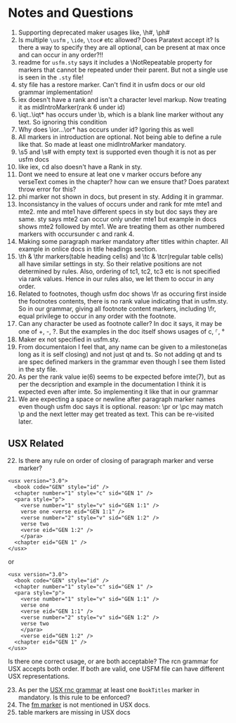 # Notes and Questions

1. Supporting deprecated maker usages like, \h#, \ph#
2. Is multiple `\usfm` , `\ide`, `\toc#` etc allowed? Does Paratext accept it? Is there a way to specify they are all optional, can be present at max once and can occur in any order?!!
3. readme for `usfm.sty` says it includes a \NotRepeatable property for markers that cannot be repeated under their parent. But not a single use is seen in the `.sty` file!
4. sty file has a restore marker. Can't find it in usfm docs or our old grammar implementation!
5. iex doesn't have a rank and isn't a character level markup. Now treating it as midIntroMarker(rank 6 under id)
6. \iqt..\iqt* has occurs under \b, which is a blank line marker without any text. So ignoring this condition
7. Why does \ior...\or* has occurs under id? Igoring this as well
8. All markers in introduction are optional. Not being able to define a rule like that. So made at least one midIntroMarker mandatory.
9. \s5 and \s# with empty text is supported even though it is not as per usfm docs
10. like iex, cd also doesn't have a Rank in sty.
11. Dont we need to ensure at leat one v marker occurs before any verseText comes in the chapter? how can we ensure that? Does paratext throw error for this?
12. phi marker not shown in docs, but present in sty. Adding it in grammar.
13. Inconsistancy in the values of occurs under and rank for mte mte1 and mte2. mte and mte1 have different specs in sty but doc says they are same. sty says mte2 can occur only under mte1 but example in docs shows mte2 followed by mte1. We are treating them as other numbered markers with occursunder c  and rank 4.
14. Making some paragraph marker mandatory after titles within chapter. All example in onlice docs in title headings section.
15. \th & \thr markers(table heading cells) and \tc & \tcr(regular table cells) all have similar settings in sty. So their relative positions are not determined by rules. Also, ordering of tc1, tc2, tc3 etc is not specified via rank values. Hence in our rules also, we let them to occur in any order.
16. Related to footnotes, though usfm doc shows \fr as occuring first inside the footnotes contents, there is no rank value indicating that in usfm.sty. So in our grammar, giving all footnote content markers, including \fr, equal privilege to occur in any order with the footnote.
17. Can any character be used as footnote caller? In doc it says, it may be one of +, -, ?. But the examples in the doc itself shows usages of c, ⸀, ° 
18. Maker ex not specified in usfm.sty. 
19. From documentaion I feel that, any name can be given to a milestone(as long as it is self closing) and not just qt and ts. So not adding qt and ts are spec defined markers in the grammar even though I see them listed in the sty file.
20. As per the rank value ie(6) seems to be expected before imte(7), but as per the decsription and example in the documentation I think it is expected even after imte. So implementing it like that in our grammar
21. We are expecting a space or newline after paragraph marker names even though usfm doc says it is optional. reason: \pr or \pc may match \p and the next letter may get treated as text. This can be re-visited later.


## USX Related
22. Is there any rule on order of closing of paragraph marker and verse marker?
```
<usx version="3.0">
  <book code="GEN" style="id" />
  <chapter number="1" style="c" sid="GEN 1" />
  <para style="p">
    <verse number="1" style="v" sid="GEN 1:1" />
    verse one <verse eid="GEN 1:1" />
    <verse number="2" style="v" sid="GEN 1:2" />
    verse two
    <verse eid="GEN 1:2" />
    </para>
  <chapter eid="GEN 1" />
</usx>
```
or
```
<usx version="3.0">
  <book code="GEN" style="id" />
  <chapter number="1" style="c" sid="GEN 1" />
  <para style="p">
    <verse number="1" style="v" sid="GEN 1:1" />
    verse one 
    <verse eid="GEN 1:1" />
    <verse number="2" style="v" sid="GEN 1:2" />
    verse two
    </para>
    <verse eid="GEN 1:2" />  
  <chapter eid="GEN 1" />
</usx>
```
Is there one correct usage, or are both acceptable?
The rcn grammar for USX accepts both order. If both are valid, one USFM file can have different USX representations.

23. As per the [USX rnc grammar](https://github.com/ubsicap/usx/blob/6c490bb5675d281b0fa01876fe67f6e3fd50a4ce/schema/usx.rnc#L13) at least one `BookTitles` marker in mandatory. Is this rule to be enforced?
24. The [fm marker](https://ubsicap.github.io/usfm/notes_basic/fnotes.html#fm-fm) is not mentioned in USX docs.
25. table markers are missing in USX docs
